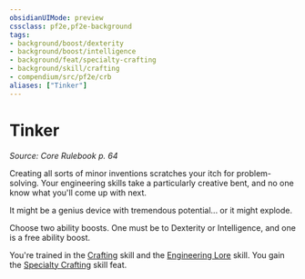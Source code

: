 ```yaml
---
obsidianUIMode: preview
cssclass: pf2e,pf2e-background
tags:
- background/boost/dexterity
- background/boost/intelligence
- background/feat/specialty-crafting
- background/skill/crafting
- compendium/src/pf2e/crb
aliases: ["Tinker"]
---
```

# Tinker
*Source: Core Rulebook p. 64*  

Creating all sorts of minor inventions scratches your itch for problem-solving. Your engineering skills take a particularly creative bent, and no one know what you'll come up with next.

It might be a genius device with tremendous potential... or it might explode.

Choose two ability boosts. One must be to Dexterity or Intelligence, and one is a free ability boost.

You're trained in the [Crafting](/compendium/skills.md#Crafting) skill and the [Engineering Lore](/compendium/skills.md#Lore) skill. You gain the [Specialty Crafting](/compendium/feats/specialty-crafting.md) skill feat.